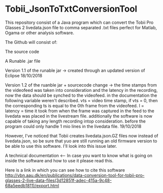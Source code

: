 # Tobii_JsonToTxtConversionTool
This repository consist of a Java program which can convert the Tobii Pro Glasses 2 livedata.json file to comma separated .txt files 
perfect for Matlab, Ogama or other analysis software. 

The Github will consist of:

The source code

A Runable .jar file 

Version 1.1 of the runable jar -> created through an updated version of Eclipse 18/10/2018

Version 1.2 of the ruanble jar + sourcecode change -> the time stamps from the videofeed was taken into consideration and the latency in the recording, now the data should be synched to the videofeed. 
in the documentation the following variable weren't described. 
vts = video time stamp, if vts = 0, then the corresponding ts is equal to the 0th frame from the videofeed. 
l = latency = time it took from when the frame was captured in the feed to the livedata was placed in the livestream file. 
additionally the software is now capable of taking any length recording intop consideration. before the program could only handle 1 mio lines in the livedata file. 19/10/2018

However, I've noticed that Tobii creates livedata.json.GZ files now instead of livedata.json, so be sure that yuo are still running an old firmware version to be able to use this software. I'll look into this issue later. 

A technical documentation <-- In case you want to know what is going on inside the software and how to use it please read this. 

Here is a link in which you can see how to cite this software http://vbn.aau.dk/en/publications/data-conversion-tool-for-tobii-pro-glasses-2-live-data-files(3d12851f-adec-415a-9c48-68a5eedb1811)/export.html
